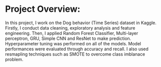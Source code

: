 # Project Overview:

In this project, I work on the Dog behavior (Time Series) dataset in Kaggle. Firstly, I conduct data cleaning, exploratory analysis and feature engineering. Then, I applied Random Forest Classifier, Multi-layer perceptron, GRU, Simple CNN and ResNet to make prediction. Hyperparameter tuning was performed on all of the models. Model performances were evaluated through accuracy and recall. I also used resmapling techniques such as SMOTE to overcome class imblanace problem.

